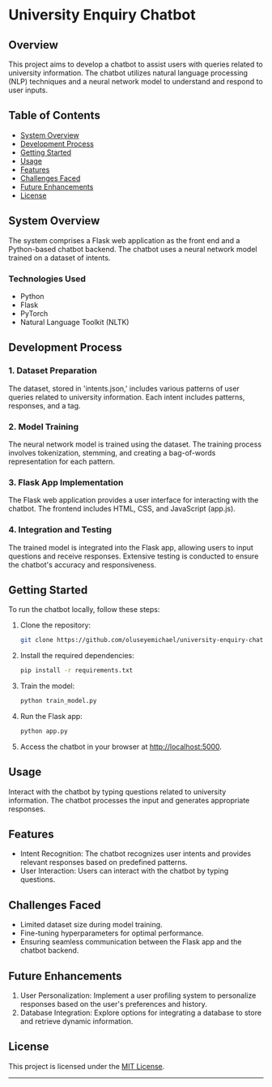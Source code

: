 # University Enquiry Chatbot

## Overview

This project aims to develop a chatbot to assist users with queries related to university information. The chatbot utilizes natural language processing (NLP) techniques and a neural network model to understand and respond to user inputs.

## Table of Contents

- [System Overview](#system-overview)
- [Development Process](#development-process)
- [Getting Started](#getting-started)
- [Usage](#usage)
- [Features](#features)
- [Challenges Faced](#challenges-faced)
- [Future Enhancements](#future-enhancements)
- [License](#License)

## System Overview

The system comprises a Flask web application as the front end and a Python-based chatbot backend. The chatbot uses a neural network model trained on a dataset of intents.

### Technologies Used

- Python
- Flask
- PyTorch
- Natural Language Toolkit (NLTK)

## Development Process

### 1. Dataset Preparation

The dataset, stored in 'intents.json,' includes various patterns of user queries related to university information. Each intent includes patterns, responses, and a tag.

### 2. Model Training

The neural network model is trained using the dataset. The training process involves tokenization, stemming, and creating a bag-of-words representation for each pattern.

### 3. Flask App Implementation

The Flask web application provides a user interface for interacting with the chatbot. The frontend includes HTML, CSS, and JavaScript (app.js).

### 4. Integration and Testing

The trained model is integrated into the Flask app, allowing users to input questions and receive responses. Extensive testing is conducted to ensure the chatbot's accuracy and responsiveness.

## Getting Started

To run the chatbot locally, follow these steps:

1. Clone the repository:

   ```bash
   git clone https://github.com/oluseyemichael/university-enquiry-chatbot.git
   ```

2. Install the required dependencies:

   ```bash
   pip install -r requirements.txt
   ```

3. Train the model:

   ```bash
   python train_model.py
   ```

4. Run the Flask app:

   ```bash
   python app.py
   ```

5. Access the chatbot in your browser at [http://localhost:5000](http://localhost:5000).

## Usage

Interact with the chatbot by typing questions related to university information. The chatbot processes the input and generates appropriate responses.

## Features

- Intent Recognition: The chatbot recognizes user intents and provides relevant responses based on predefined patterns.
- User Interaction: Users can interact with the chatbot by typing questions.

## Challenges Faced

- Limited dataset size during model training.
- Fine-tuning hyperparameters for optimal performance.
- Ensuring seamless communication between the Flask app and the chatbot backend.

## Future Enhancements

1. User Personalization: Implement a user profiling system to personalize responses based on the user's preferences and history.
2. Database Integration: Explore options for integrating a database to store and retrieve dynamic information.

## License

This project is licensed under the [MIT License](LICENSE).

---

